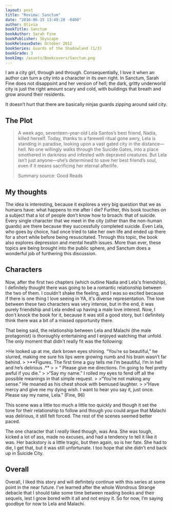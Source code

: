 ```yaml
---
layout: post
title: "Review: Sanctum"
date: "2016-06-15 13:48:20 -0400"
author: Olivia
bookTitle: Sanctum
bookAuthor: Sarah Fine
bookPublisher: Skyscape
bookReleaseDate: October 2012
bookSeries: Guards of the Shadowland (1/3)
bookGrade: 3
bookImg: /assets/Bookcovers/Sanctum.png
---
```


I am a city girl, through and through. Consequentially, I love it when an author can turn a city into a character in its own right. In Sanctum, Sarah Fine does not disappoint and her version of hell; the dark, gritty underworld city is just the right amount scary and cold, with buildings that breath and grow around their residents.

It doesn’t hurt that there are basically ninjas guards zipping around said city.
<!--more-->

## The Plot

>A week ago, seventeen-year-old Lela Santos’s best friend, Nadia, killed herself. Today, thanks to a farewell ritual gone awry, Lela is standing in paradise, looking upon a vast gated city in the distance—hell. No one willingly walks through the Suicide Gates, into a place smothered in darkness and infested with depraved creatures. But Lela isn’t just anyone—she’s determined to save her best friend’s soul, even if it means sacrificing her eternal afterlife.
>
> Summary source: Good Reads

## My thoughts

The idea is interesting, because it explores a very big question that we as humans have: what happens to me after I die? Further, this book touches on a subject that a lot of people don’t know how to broach: that of suicide. Every single character that we meet in the city (other than the non-human guards) are there because they successfully completed suicide. Even Lela, who goes by choice, had once tried to take her own life and ended up there for a short while before being resuscitated. Through this topic, the book also explores depression and mental health issues. More than ever, these topics are being brought into the public sphere, and Sanctum does a wonderful job of furthering this discussion.

## Characters
Now, after the first two chapters (which outline Nadia and Lela's friendship), I definitely thought there was going to be a romantic relationship between the two of them. I couldn't shake the feeling, and I was so excited because if there is one thing I love seeing in YA, it's diverse representation. The love between these two characters was very intense, but in the end, it was purely friendship and Lela ended up having a male love interest. Now, I don't knock the book for it, because it was still a good story, but I definitely think there was a bit of a missed opportunity there.

That being said, the relationship between Lela and Malachi (the male protagonist) is thoroughly entertaining and I enjoyed watching that unfold. The only moment that didn't really fit was the following:

<div class="spoiler">
>He looked up at me, dark brown eyes shining. “You’re so beautiful,” he slurred, making me sure his lips were growing numb and his brain wasn’t far behind.
>
>**Figures. The first time a guy tells me I’m beautiful, I’m in hell and he’s delirious .**
>
> “ Please give me directions. I’m going to feel pretty awful if you die.”
>
>“Say my name.” I rolled my eyes to fend off all the possible meanings in that simple request.
>
>“You’re not making any sense.” He moaned as his chest shook with bemused laughter.
>
>“Have mercy and give me my dying wish. I want to hear you say it, just once. Please say my name, Lela.” (Fine, 96)

</div>

This scene was a little too much a little too quickly and though it set the tone for their relationship to follow and though you could argue that Malachi was delirious, it still felt forced. The rest of the scenes seemed better paced.

The one character that I *really* liked though, was Ana. She was tough, kicked a lot of ass, made no excuses, and had a tendency to tell it like it was. Her backstory is a little tragic, but then again, <span class="spoiler"> so is her fate. She had to die, I get that, but it was still unfortunate. I too hope that she didn’t end back up in Suicide City</span>.

## Overall
Overall, I liked this story and will definitely continue with this series at some point in the near future. I’ve learned after the whole Wondrous Strange debacle that I should take some time between reading books and their sequels, lest I grow bored with it all and not enjoy it. So for now, I’m saying goodbye for now to Lela and Malachi.
